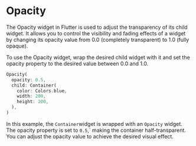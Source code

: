 # Opacity
The Opacity widget in Flutter is used to adjust the transparency of its child widget. It allows you to control the visibility and fading effects of a widget by changing its opacity value from 0.0 (completely transparent) to 1.0 (fully opaque).

To use the Opacity widget, wrap the desired child widget with it and set the opacity property to the desired value between 0.0 and 1.0.
```dart
Opacity(
  opacity: 0.5,
  child: Container(
    color: Colors.blue,
    width: 200,
    height: 200,
  ),
)
```
In this example, the `Container`widget is wrapped with an `Opacity` widget. The opacity property is set to `0.5`,` making the container half-transparent. You can adjust the opacity value to achieve the desired visual effect.